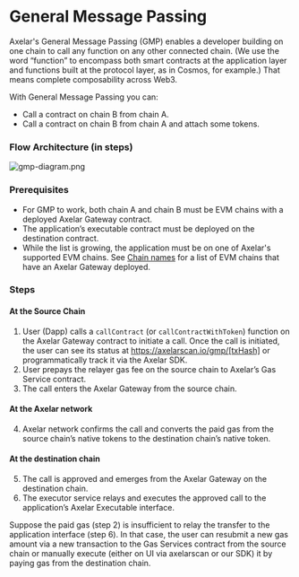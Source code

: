 # General Message Passing

Axelar's General Message Passing (GMP) enables a developer building on one chain to call any function on any other connected chain. (We use the word “function” to encompass both smart contracts at the application layer and functions built at the protocol layer, as in Cosmos, for example.) That means complete composability across Web3.

With General Message Passing you can:

- Call a contract on chain B from chain A.
- Call a contract on chain B from chain A and attach some tokens.

### Flow Architecture (in steps)

![gmp-diagram.png](/images/gmp-diagram.png)

### Prerequisites
- For GMP to work, both chain A and chain B must be EVM chains with a deployed Axelar Gateway contract.
- The application’s executable contract must be deployed on the destination contract.
- While the list is growing, the application must be on one of Axelar's supported EVM chains. See [Chain names](chain-names) for a list of EVM chains that have an Axelar Gateway deployed.

### Steps

#### At the Source Chain

1. User (Dapp) calls a `callContract` (or `callContractWithToken`) function on the Axelar Gateway contract to initiate a call. 
Once the call is initiated, the user can see its status at https://axelarscan.io/gmp/[txHash] or programmatically track it via the Axelar SDK.
2. User prepays the relayer gas fee on the source chain to Axelar’s Gas Service contract.
3. The call enters the Axelar Gateway from the source chain.

#### At the Axelar network
4. Axelar network confirms the call and converts the paid gas from the source chain’s native tokens to the destination chain’s native token.  

#### At the destination chain
5. The call is approved and emerges from the Axelar Gateway on the destination chain.
6. The executor service relays and executes the approved call to the application’s Axelar Executable interface.

Suppose the paid gas (step 2) is insufficient to relay the transfer to the application interface (step 6). In that case, the user can resubmit a new gas amount via a new transaction to the Gas Services contract from the source chain or manually execute (either on UI via axelarscan or our SDK) it by paying gas from the destination chain.

